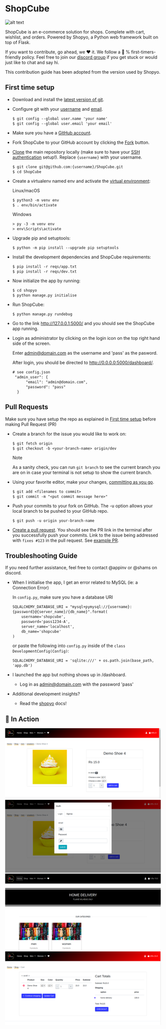 # ShopCube

![alt text](https://github.com/shopyo/ShopCube/blob/dev/logo.png?raw=true)

ShopCube is an e-commerce solution for shops. Complete with cart, wishlist, and orders. Powered by Shopyo, a Python web framework built on top of Flask. 

If you want to contribute, go ahead, we ❤️ it. We follow a 💯 % first-timers-friendly policy. Feel free to join our [discord group](https://discord.gg/Gnys4C6xZX) if you get stuck or would just like to chat and say hi.

This contribution guide has been adopted from the version used by Shopyo. 

## First time setup

- Download and install the [latest version of git](https://git-scm.com/downloads).

- Configure git with your [username](https://docs.github.com/en/github/using-git/setting-your-username-in-git) and [email](https://docs.github.com/en/github/setting-up-and-managing-your-github-user-account/setting-your-commit-email-address).

  ```
  $ git config --global user.name 'your name'
  $ git config --global user.email 'your email'
  ```

- Make sure you have a [GitHub account](https://github.com/join).

- Fork ShopCube to your GitHub account by clicking the [Fork](https://github.com/shopyo/ShopCube/fork) button.

- [Clone](https://docs.github.com/en/github/getting-started-with-github/fork-a-repo#step-2-create-a-local-clone-of-your-fork) the main repository locally (make sure to have your [SSH authentication](https://docs.github.com/en/authentication/connecting-to-github-with-ssh/generating-a-new-ssh-key-and-adding-it-to-the-ssh-agent) setup!). Replace `{username}` with your username. 

  ```
  $ git clone git@github.com:{username}/ShopCube.git
  $ cd ShopCube
  ```

- Create a virtualenv named env and activate the [virtual environment](https://docs.python.org/3/tutorial/venv.html):

  Linux/macOS	

  ```
  $ python3 -m venv env
  $ . env/bin/activate
  ```

  Windows

  ```
  > py -3 -m venv env
  > env\Scripts\activate
  ```

- Upgrade pip and setuptools:

  ```
  $ python -m pip install --upgrade pip setuptools
  ```

- Install the development dependencies and ShopCube requirements:

  ```
  $ pip install -r reqs/app.txt
  $ pip install -r reqs/dev.txt
  ```

- Now initialize the app by running:

  ```
  $ cd shopyo
  $ python manage.py initialise
  ```

- Run ShopCube:

  ```
  $ python manage.py rundebug
  ```

- Go to the link http://127.0.0.1:5000/ and you should see the ShopCube app running. 

- Login as administrator by clicking on the login icon on the top right hand side of the screen. 

  Enter admin@domain.com as the username and 'pass' as the pasword. 

  After login, you should be directed to http://0.0.0.0:5000/dashboard/. 

  ```
  # see config.json 
   "admin_user": {
        "email": "admin@domain.com",
        "password": "pass"
    }
  ```

## Pull Requests

Make sure you have setup the repo as explained in [First time setup](https://shopyo.readthedocs.io/en/latest/contrib.html#setup) before making Pull Request (PR)

- Create a branch for the issue you would like to work on:

  ```
  $ git fetch origin
  $ git checkout -b <your-branch-name> origin/dev
  ```

  Note

  As a sanity check, you can run `git branch` to see the current branch you are on in case your terminal is not setup to show the current branch.

- Using your favorite editor, make your changes, [committing as you go](https://dont-be-afraid-to-commit.readthedocs.io/en/latest/git/commandlinegit.html#commit-your-changes).

  ```
  $ git add <filenames to commit>
  $ git commit -m "<put commit message here>"
  ```

- Push your commits to your fork on GitHub. The -u option allows your local branch to be pushed to your GitHub repo. 

  ```
  $ git push -u origin your-branch-name
  ```

- [Create a pull request](https://docs.github.com/en/github/collaborating-with-issues-and-pull-requests/creating-a-pull-request). You should see the PR link in the terminal after you successfully push your commits. Link to the issue being addressed with `fixes #123` in the pull request. See [example PR](https://github.com/shopyo/shopyo/pull/55).

## Troubleshooting Guide

If you need further assistance, feel free to contact @appinv or @shams on discord. 

- When I initialise the app, I get an error related to MySQL (ie: a Connection Error)

  In `config.py`, make sure you have a database URI

    ```
    SQLALCHEMY_DATABASE_URI = "mysql+pymysql://{username}:{password}@{server_name}/{db_name}".format(
        username='shopcube',
        password='pass1234-A',
        server_name='localhost',
        db_name='shopcube'
    ) 
    ```

  or paste the following into `config.py` inside of the `class DevelopmentConfig(Config)`: 

  ```
  SQLALCHEMY_DATABASE_URI = 'sqlite:///' + os.path.join(base_path, 'app.db')
  ```

- I launched the app but nothing shows up in /dashboard. 

  - Log in as admin@domain.com with the password 'pass'

- Additional development insights?

  - Read the [shopyo](https://shopyo.readthedocs.io/en/latest/) docs!

## 🍳 In Action

![](screenshots/new_screenshots/1.png)
![](screenshots/new_screenshots/2.png)
![](screenshots/new_screenshots/3.png)
![](screenshots/new_screenshots/4.png)
